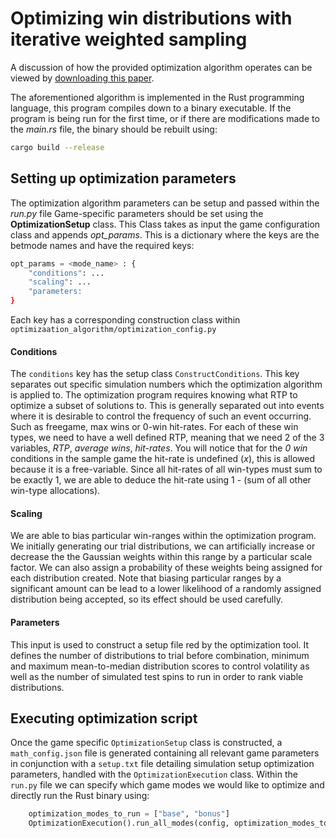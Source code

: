 # Optimizing win distributions with iterative weighted sampling

A discussion of how the provided optimization algorithm operates can be viewed by [downloading this paper](../distribution_optimization.pdf).

The aforementioned algorithm is implemented in the Rust programming language, this program compiles down to a binary executable. If the program is being run for the first time, or if there are modifications made to the *main.rs* file, the binary should be rebuilt using:
```sh
cargo build --release
```


## Setting up optimization parameters

The optimization algorithm parameters can be setup and passed within the *run.py* file
Game-specific parameters should be set using the **OptimizationSetup** class. This Class takes as input the game configuration class and appends *opt_params*. This is a dictionary where the keys are the betmode names and have the required keys:
```python
opt_params = <mode_name> : {
    "conditions": ...
    "scaling": ...
    "parameters: 
}
```
Each key has a corresponding construction class within `optimizaation_algorithm/optimization_config.py`

#### Conditions

The `conditions` key has the setup class `ConstructConditions`. This key separates out specific simulation numbers which the optimization algorithm is applied to. The optimization program requires knowing what RTP to optimize a subset of solutions to. 
This is generally separated out into events where it is desirable to control the frequency of such an event occurring. Such as freegame, max wins or 0-win hit-rates. For each of these win types, we need to have a well defined RTP, meaning that we need 2 of the 3 variables, *RTP*, *average wins*, *hit-rates*. You will notice that for the *0 win* conditions in the sample game the hit-rate is undefined (*x*), this is allowed because it is a free-variable. Since all hit-rates of all win-types must sum to be exactly 1, we are able to deduce the hit-rate using 1 - (sum of all other win-type allocations).


#### Scaling

We are able to bias particular win-ranges within the optimization program. We initially generating our trial distributions, we can artificially increase or decrease the the Gaussian weights within this range by a particular scale factor. We can also assign a probability of these weights being assigned for each distribution created. Note that biasing particular ranges by a significant amount can be lead to a lower likelihood of a randomly assigned distribution being accepted, so its effect should be used carefully. 

#### Parameters

This input is used to construct a setup file red by the optimization tool. It defines the number of distributions to trial before combination, minimum and maximum mean-to-median distribution scores to control volatility as well as the number of simulated test spins to run in order to rank viable distributions. 

## Executing optimization script

Once the game specific `OptimizationSetup` class is constructed, a `math_config.json` file is generated containing all relevant game parameters in conjunction with a `setup.txt` file detailing simulation setup optimization parameters, handled with the `OptimizationExecution` class. Within the `run.py` file we can specify which game modes we would like to optimize and directly run the Rust binary using:
```python
    optimization_modes_to_run = ["base", "bonus"]
    OptimizationExecution().run_all_modes(config, optimization_modes_to_run, rust_threads)
```
